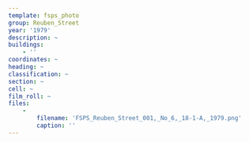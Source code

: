 ```yaml
---
template: fsps_photo
group: Reuben_Street
year: '1979'
description: ~
buildings:
    - ''
coordinates: ~
heading: ~
classification: ~
section: ~
cell: ~
film_roll: ~
files:
    -
        filename: 'FSPS_Reuben_Street_001,_No_6,_18-1-A,_1979.png'
        caption: ''
---
```

